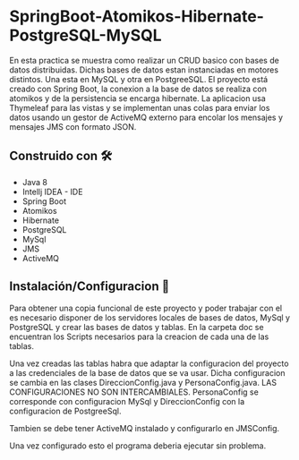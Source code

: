 # SpringBoot-Atomikos-Hibernate-PostgreSQL-MySQL

En esta practica se muestra como realizar un CRUD basico con bases de datos distribuidas. Dichas bases de datos estan instanciadas en motores distintos. Una esta en MySQL y otra en PostgreeSQL. El proyecto está creado con Spring Boot, la conexion a la base de datos se realiza con atomikos y de la persistencia se encarga hibernate. La aplicacion usa Thymeleaf para las vistas y se implementan unas colas 
para enviar los datos usando un gestor de ActiveMQ externo para encolar los mensajes y mensajes JMS con formato JSON.

## Construido con 🛠️

* Java 8
* Intellj IDEA - IDE
* Spring Boot
* Atomikos
* Hibernate
* PostgreSQL
* MySql
* JMS
* ActiveMQ

## Instalación/Configuracion 🔧

Para obtener una copia funcional de este proyecto y poder trabajar con el es necesario disponer de los servidores locales de bases de datos, MySql y PostgreSQL y crear las bases de datos y tablas. En la carpeta doc se encuentran los Scripts necesarios para la creacion de cada una de las tablas.

Una vez creadas las tablas habra que adaptar la configuracion del proyecto a las credenciales de la base de datos que se va usar. Dicha configuracion se cambia en las clases DireccionConfig.java y PersonaConfig.java. LAS CONFIGURACIONES NO SON INTERCAMBIALES. PersonaConfig se corresponde con configuracion MySql y DireccionConfig con la configuracion de PostgreeSql.

Tambien se debe tener ActiveMQ instalado y configurarlo en JMSConfig.

Una vez configurado esto el programa deberia ejecutar sin problema.

